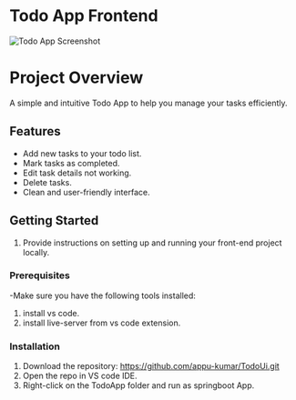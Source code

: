 # Todo App Frontend

![Todo App Screenshot](https://i.imgur.com/bh9VJOk.png)

# Project Overview
A simple and intuitive Todo App to help you manage your tasks efficiently.

## Features

- Add new tasks to your todo list.
- Mark tasks as completed.
- Edit task details not working.
- Delete tasks.
- Clean and user-friendly interface.

## Getting Started
 1. Provide instructions on setting up and running your front-end project locally.
### Prerequisites

-Make sure you have the following tools installed:
1. install vs code.
2. install live-server from vs code extension.

### Installation
1. Download the repository: https://github.com/appu-kumar/TodoUi.git
2. Open the repo in VS code IDE.
3. Right-click on the TodoApp folder and run as springboot App.

